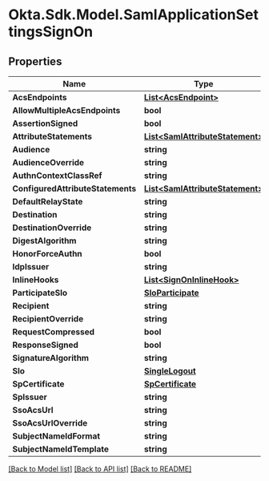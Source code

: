 # Okta.Sdk.Model.SamlApplicationSettingsSignOn

## Properties

Name | Type | Description | Notes
------------ | ------------- | ------------- | -------------
**AcsEndpoints** | [**List&lt;AcsEndpoint&gt;**](AcsEndpoint.md) |  | [optional] 
**AllowMultipleAcsEndpoints** | **bool** |  | [optional] 
**AssertionSigned** | **bool** |  | [optional] 
**AttributeStatements** | [**List&lt;SamlAttributeStatement&gt;**](SamlAttributeStatement.md) |  | [optional] 
**Audience** | **string** |  | [optional] 
**AudienceOverride** | **string** |  | [optional] 
**AuthnContextClassRef** | **string** |  | [optional] 
**ConfiguredAttributeStatements** | [**List&lt;SamlAttributeStatement&gt;**](SamlAttributeStatement.md) |  | [optional] 
**DefaultRelayState** | **string** |  | [optional] 
**Destination** | **string** |  | [optional] 
**DestinationOverride** | **string** |  | [optional] 
**DigestAlgorithm** | **string** |  | [optional] 
**HonorForceAuthn** | **bool** |  | [optional] 
**IdpIssuer** | **string** |  | [optional] 
**InlineHooks** | [**List&lt;SignOnInlineHook&gt;**](SignOnInlineHook.md) |  | [optional] 
**ParticipateSlo** | [**SloParticipate**](SloParticipate.md) |  | [optional] 
**Recipient** | **string** |  | [optional] 
**RecipientOverride** | **string** |  | [optional] 
**RequestCompressed** | **bool** |  | [optional] 
**ResponseSigned** | **bool** |  | [optional] 
**SignatureAlgorithm** | **string** |  | [optional] 
**Slo** | [**SingleLogout**](SingleLogout.md) |  | [optional] 
**SpCertificate** | [**SpCertificate**](SpCertificate.md) |  | [optional] 
**SpIssuer** | **string** |  | [optional] 
**SsoAcsUrl** | **string** |  | [optional] 
**SsoAcsUrlOverride** | **string** |  | [optional] 
**SubjectNameIdFormat** | **string** |  | [optional] 
**SubjectNameIdTemplate** | **string** |  | [optional] 

[[Back to Model list]](../README.md#documentation-for-models) [[Back to API list]](../README.md#documentation-for-api-endpoints) [[Back to README]](../README.md)

